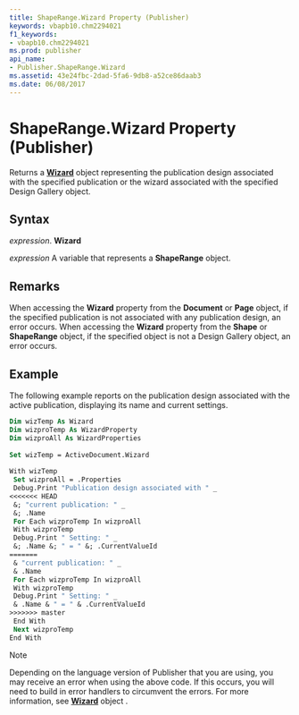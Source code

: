 ```yaml
---
title: ShapeRange.Wizard Property (Publisher)
keywords: vbapb10.chm2294021
f1_keywords:
- vbapb10.chm2294021
ms.prod: publisher
api_name:
- Publisher.ShapeRange.Wizard
ms.assetid: 43e24fbc-2dad-5fa6-9db8-a52ce86daab3
ms.date: 06/08/2017
---
```



# ShapeRange.Wizard Property (Publisher)

Returns a  **[Wizard](Publisher.Wizard.md)** object representing the publication design associated with the specified publication or the wizard associated with the specified Design Gallery object.


## Syntax

 _expression_. **Wizard**

 _expression_ A variable that represents a  **ShapeRange** object.


## Remarks

When accessing the  **Wizard** property from the **Document** or **Page** object, if the specified publication is not associated with any publication design, an error occurs. When accessing the **Wizard** property from the **Shape** or **ShapeRange** object, if the specified object is not a Design Gallery object, an error occurs.


## Example

The following example reports on the publication design associated with the active publication, displaying its name and current settings.


```vb
Dim wizTemp As Wizard 
Dim wizproTemp As WizardProperty 
Dim wizproAll As WizardProperties 
 
Set wizTemp = ActiveDocument.Wizard 
 
With wizTemp 
 Set wizproAll = .Properties 
 Debug.Print "Publication design associated with " _ 
<<<<<<< HEAD
 &; "current publication: " _ 
 &; .Name 
 For Each wizproTemp In wizproAll 
 With wizproTemp 
 Debug.Print " Setting: " _ 
 &; .Name &; " = " &; .CurrentValueId 
=======
 & "current publication: " _ 
 & .Name 
 For Each wizproTemp In wizproAll 
 With wizproTemp 
 Debug.Print " Setting: " _ 
 & .Name & " = " & .CurrentValueId 
>>>>>>> master
 End With 
 Next wizproTemp 
End With
```

> [!NOTE] 
> Depending on the language version of Publisher that you are using, you may receive an error when using the above code. If this occurs, you will need to build in error handlers to circumvent the errors. For more information, see  **[Wizard](Publisher.Wizard.md)** object .


